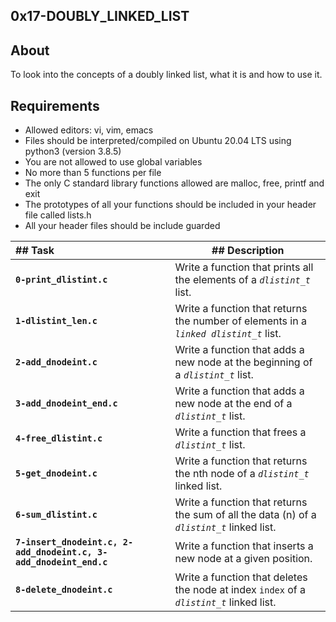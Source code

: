 ## 0x17-DOUBLY_LINKED_LIST

## About

To look into the concepts of a doubly linked list, what it is and how to use it.

## Requirements
- Allowed editors: vi, vim, emacs
- Files should be interpreted/compiled on Ubuntu 20.04 LTS using python3 (version 3.8.5)
- You are not allowed to use global variables
- No more than 5 functions per file
- The only C standard library functions allowed are malloc, free, printf and exit
- The prototypes of all your functions should be included in your header file called lists.h
- All your header files should be include guarded

| ## Task | ## Description |
| :------ | ----------- |
| **`0-print_dlistint.c`** | Write a function that prints all the elements of a _`dlistint_t`_ list. |
| **`1-dlistint_len.c`** | Write a function that returns the number of elements in a _`linked dlistint_t`_ list. |
| **`2-add_dnodeint.c`** | Write a function that adds a new node at the beginning of a _`dlistint_t`_ list. |
| **`3-add_dnodeint_end.c`** | Write a function that adds a new node at the end of a _`dlistint_t`_ list. |
| **`4-free_dlistint.c`** | Write a function that frees a _`dlistint_t`_ list. |
| **`5-get_dnodeint.c`** | Write a function that returns the nth node of a _`dlistint_t`_ linked list. |
| **`6-sum_dlistint.c`** | Write a function that returns the sum of all the data (n) of a _`dlistint_t`_ linked list. |
| **`7-insert_dnodeint.c, 2-add_dnodeint.c, 3-add_dnodeint_end.c`** | Write a function that inserts a new node at a given position. |
| **`8-delete_dnodeint.c`** | Write a function that deletes the node at index `index` of a _`dlistint_t`_ linked list. |